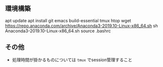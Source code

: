 ## 環境構築
apt update
apt install git emacs build-essential tmux htop
wget https://repo.anaconda.com/archive/Anaconda3-2019.10-Linux-x86_64.sh
sh Anaconda3-2019.10-Linux-x86_64.sh
source .bashrc

## その他
- 処理時間が掛かるものについては `tmux` でsession管理すること

